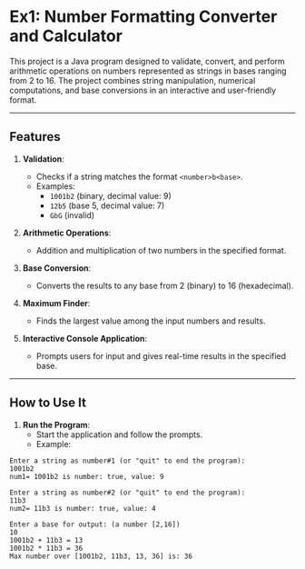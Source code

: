 # Ex1: Number Formatting Converter and Calculator

This project is a Java program designed to validate, convert, and perform arithmetic operations on numbers represented as strings in bases ranging from 2 to 16. The project combines string manipulation, numerical computations, and base conversions in an interactive and user-friendly format.

---

## **Features**
1. **Validation**:
   - Checks if a string matches the format `<number>b<base>`.
   - Examples:
     -  `1001b2` (binary, decimal value: 9)
     -  `12b5` (base 5, decimal value: 7)
     -  `GbG` (invalid)

2. **Arithmetic Operations**:
   - Addition and multiplication of two numbers in the specified format.

3. **Base Conversion**:
   - Converts the results to any base from 2 (binary) to 16 (hexadecimal).

4. **Maximum Finder**:
   - Finds the largest value among the input numbers and results.

5. **Interactive Console Application**:
   - Prompts users for input and gives real-time results in the specified base.

---

## **How to Use It**
1. **Run the Program**:
   - Start the application and follow the prompts.
   - Example:

```plaintext
Enter a string as number#1 (or "quit" to end the program): 
1001b2
num1= 1001b2 is number: true, value: 9

Enter a string as number#2 (or "quit" to end the program): 
11b3
num2= 11b3 is number: true, value: 4

Enter a base for output: (a number [2,16]) 
10
1001b2 + 11b3 = 13
1001b2 * 11b3 = 36
Max number over [1001b2, 11b3, 13, 36] is: 36
